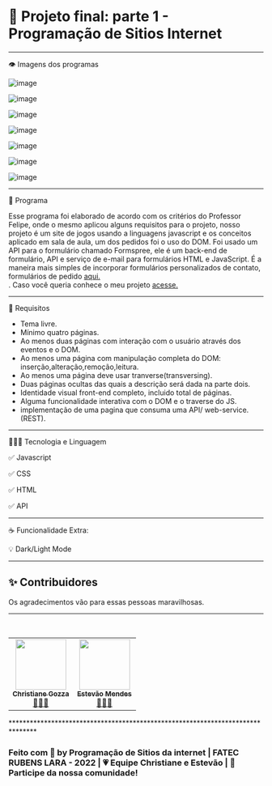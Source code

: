 # 🧩 Projeto final: parte 1 - Programação de Sitios Internet
*******************************************************************
 👁️ Imagens dos programas 

![image](https://user-images.githubusercontent.com/72118415/201547150-2a8a23d3-28f4-4975-b01e-f28f165cba44.png)

![image](https://user-images.githubusercontent.com/72118415/201547172-c0cbb980-8c7d-4df9-b3c9-fda8a0b91690.png)

![image](https://user-images.githubusercontent.com/72118415/201547184-840ab62b-b231-4cf4-b522-684506b0e0b5.png)

![image](https://user-images.githubusercontent.com/72118415/202830541-ec2b08a8-5c4e-4007-96ef-1bddaf906842.png)

![image](https://user-images.githubusercontent.com/72118415/202830515-79a4cb8b-5d9d-487c-916d-b0d43ea58910.png)

![image](https://user-images.githubusercontent.com/72118415/202830567-23fa74d6-72ee-41bc-8d16-1e6ed9a2f259.png)

![image](https://user-images.githubusercontent.com/72118415/205778916-0c1e8aa6-4d96-4cb8-8498-7fe54b7b2cce.png)


*******************************************************************
🌱 Programa

Esse programa foi elaborado de acordo com os critérios do Professor Felipe, onde o mesmo 
aplicou alguns requisitos para o projeto, nosso projeto é um site de jogos usando a linguagens javascript e os conceitos aplicado em sala de aula, um dos pedidos foi o uso do DOM.
Foi usado um API para o formulário chamado Formspree, ele é um back-end de formulário, API e serviço de e-mail para formulários HTML e JavaScript. É a maneira mais simples de incorporar formulários personalizados de contato, formulários de pedido [aqui.](https://formspree.io/)<br>.
Caso você queria conhece o meu projeto [acesse.](https://powergames.netlify.app/)
*******************************************************************
🚀 Requisitos 

* Tema livre.
* Mínimo quatro páginas.
* Ao menos duas páginas com interação com o usuário através dos eventos e o DOM.
* Ao menos uma página com manipulação completa do DOM: inserção,alteração,remoção,leitura.
* Ao menos uma página deve usar tranverse(transversing).
* Duas páginas ocultas das quais a descrição será dada na parte dois.
* Identidade visual front-end completo, incluido total de páginas.
* Alguma funcionalidade interativa com o DOM e o traverse do JS.
* implementação de uma pagina que consuma uma API/ web-service. (REST).
*******************************************************************
👩🏻‍💻 Tecnologia e Linguagem

✅ Javascript

✅ CSS

✅ HTML

✅ API
*******************************************************************
☕ Funcionalidade Extra:

💡 Dark/Light Mode

*******************************************************************

## ✨ Contribuidores 

Os agradecimentos vão para essas pessoas maravilhosas.

-------------------------------------------------------------------
<table>
  <tr>
         <td align="center"><a href="https://github.com/chritianegozza"><img src="https://avatars.githubusercontent.com/u/72118415?v=4" width="100px;" alt=""/><br /><sub><b>Christiane Gozza</b></sub></a><br /><a href="https://github.com/chritianegozza">👩🏻‍💻</a></td>
         <br>
         <td align="center"><a href="https://github.com/EstevaoV"><img src="https://avatars.githubusercontent.com/u/116641927?v=4" width="100px;" alt=""/><br /><sub><b>Estevão Mendes</b></sub></a><br /><a href="https://github.com/EstevaoV">👩🏻‍💻</a></td> 
    </tr>
</table>
*******************************************************************************

### Feito com 💛 by Programação de Sitios da internet | FATEC RUBENS LARA - 2022 | 💗 Equipe Christiane e Estevão | 👋 Participe da nossa comunidade!
